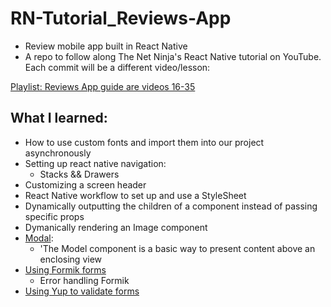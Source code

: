 # RN-Tutorial_Reviews-App

- Review mobile app built in React Native
- A repo to follow along The Net Ninja's React Native tutorial on YouTube. Each commit will be a different video/lesson:

[Playlist: Reviews App guide are videos 16-35](https://www.youtube.com/playlist?list=PL4cUxeGkcC9ixPU-QkScoRBVxtPPzVjrQ)

## What I learned:

- How to use custom fonts and import them into our project asynchronously
- Setting up react native navigation:
  - Stacks && Drawers
- Customizing a screen header
- React Native workflow to set up and use a StyleSheet
- Dynamically outputting the children of a component instead of passing specific props
- Dymanically rendering an Image component
- [Modal](https://reactnative.dev/docs/modal):
  - 'The Model component is a basic way to present content above an enclosing view
- [Using Formik forms](https://formik.org/docs/guides/react-native)
  - Error handling Formik
- [Using Yup to validate forms](https://www.npmjs.com/package/yup)
